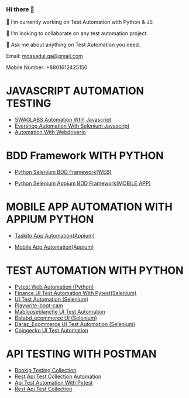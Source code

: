 ### Hi there 👋
🔭 I’m currently working on Test Automation with Python & JS

👯 I’m looking to collaborate on any test automation project.

💬 Ask me about anything on Test Automation you need.

Email: mdasadul.qa@gmail.com

Mobile Number: +8801612425150

# JAVASCRIPT AUTOMATION TESTING
 *  <a href='https://github.com/asadulqa/SwagLabs'>SWAGLABS Automation Wtih Javascript </a>
 *  <a href='https://github.com/asadulqa/EvershopIO'>Evershop Automation With Selenium Javascript</a>
 *  <a href = 'https://github.com/asadulqa/tutorialsninja'> Automation With WebdriverIo</a>
 

# BDD Framework WITH PYTHON
* <a href='https://github.com/asadulqa/Python-Selenium-BDD-Framework'>Python Selenium BDD Framework(WEB)</a>

* <a href='https://github.com/asadulqa/AppiumFramework'>Python Selenium Appium BDD Framework(MOBILE APP)</a>


# MOBILE APP AUTOMATION WITH APPIUM PYTHON
* <a href='https://github.com/asadulqa/Appium_Project'>Taskito App Automation(Appium)</a>

* <a href='https://github.com/asadulqa/Mobile-App-Automation'>Mobile App Automation(Appium)</a>



# TEST AUTOMATION WITH PYTHON

* <a href='https://github.com/asadulqa/Pytest-automation-project'>Pytest Web Automation (Python)</a>
* <a href='https://github.com/asadulqa/financeassure'>Finance UI Test Automation With Pytest(Selenium)</a>
* <a href='https://github.com/asadulqa/tutorialsninjaz_selenium'>UI Test Automation (Selenium)</a>
* <a href='https://github.com/asadulqa/playwrite-boot-camp'>Playwrite-boot-cam</a>
* <a href='https://github.com/asadulqa/Mablouseblanche_data-scraping-with-selenium-Webdriver'>Mablouseblanche UI Test Automation</a>
* <a href='https://github.com/asadulqa/-Batabd_data-scaping-with-Beautifulsoup4'>Batabd_ecommerce UI (Selenium)</a>
* <a href='https://github.com/asadulqa/Daraz_ecommerce-website-bangladesh'>Daraz_Ecommerce UI Test Automation (Selenium) </a>
* <a href='https://github.com/asadulqa/Coingecko'>Coingecko UI Test Automation</a>

# API TESTING WITH POSTMAN

*  <a href='https://github.com/asadulqa/apipostmanv0.3'>Bookig Testing Collection  </a>
*  <a href='https://github.com/asadulqa/postmanapitestcollection'>Rest Api Test Collection Automation </a>
*  <a href='https://github.com/asadulqa/api-automation'>Api Test Automation With Pytest</a>
*  <a href='https://github.com/asadulqa/API-testing-with-Postman'>Rest Api Test Collection </a>

<!--

Here are some ideas to get you started:

- 🔭 I’m currently working on ...
- 🌱 I’m currently learning ...
- 👯 I’m looking to collaborate on ...
- 🤔 I’m looking for help with ...
- 💬 Ask me about ...
- 📫 How to reach me: ...
- 😄 Pronouns: ...
- ⚡ Fun fact: ...
-->
